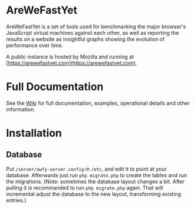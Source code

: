AreWeFastYet
============

AreWeFastYet is a set of tools used for benchmarking the major browser's
JavaScript virtual machines against each other, as well as reporting the
results on a website as insightful graphs showing the evolution of performance
over time.

A public instance is hosted by Mozilla and running at
[https://arewefastyet.com](https://arewefastyet.com).

Full Documentation
==================

See the [Wiki](https://github.com/h4writer/arewefastyet/wiki/) for full documentation, examples, operational details and other information.

Installation
============

Database
--------
Put `/server/awfy-server.config` in `/etc`, and edit it to point at your
database. Afterwards just run `php migrate.php` to create the tables and run
the migrations.  (Note: sometimes the database layout changes a bit. After
pulling it is recommanded to run `php migrate.php` again. That will incremental
adjust the database to the new layout, transforming existing entries.)
